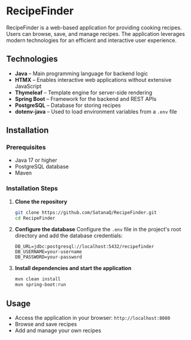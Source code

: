 # RecipeFinder

RecipeFinder is a web-based application for providing cooking recipes. Users can browse, save, and manage recipes. The application leverages modern technologies for an efficient and interactive user experience.

## Technologies
- **Java** – Main programming language for backend logic
- **HTMX** – Enables interactive web applications without extensive JavaScript
- **Thymeleaf** – Template engine for server-side rendering
- **Spring Boot** – Framework for the backend and REST APIs
- **PostgreSQL** – Database for storing recipes
- **dotenv-java** – Used to load environment variables from a `.env` file

## Installation
### Prerequisites
- Java 17 or higher
- PostgreSQL database
- Maven

### Installation Steps
1. **Clone the repository**
   ```bash
   git clone https://github.com/SatanaQ/RecipeFinder.git
   cd RecipeFinder
   ```
2. **Configure the database**
   Configure the `.env` file in the project's root directory and add the database credentials:
   ```env
   DB_URL=jdbc:postgresql://localhost:5432/recipefinder
   DB_USERNAME=your-username
   DB_PASSWORD=your-password
   ```
3. **Install dependencies and start the application**
   ```bash
   mvn clean install
   mvn spring-boot:run
   ```

## Usage
- Access the application in your browser: `http://localhost:8080`
- Browse and save recipes
- Add and manage your own recipes


